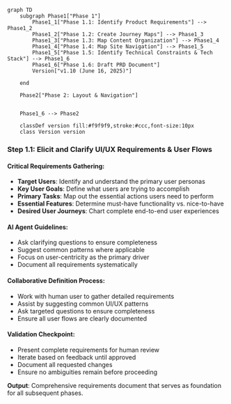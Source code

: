 ```mermaid
graph TD
    subgraph Phase1["Phase 1"]
        Phase1_1["Phase 1.1: Identify Product Requirements"] --> Phase1_2
        Phase1_2["Phase 1.2: Create Journey Maps"] --> Phase1_3
        Phase1_3["Phase 1.3: Map Content Organization"] --> Phase1_4
        Phase1_4["Phase 1.4: Map Site Navigation"] --> Phase1_5
        Phase1_5["Phase 1.5: Identify Technical Constraints & Tech Stack"] --> Phase1_6
        Phase1_6["Phase 1.6: Draft PRD Document"]
        Version["v1.10 (June 16, 2025)"]    
        
    end
    
    Phase2["Phase 2: Layout & Navigation"]
    
    
    Phase1_6 --> Phase2
    
    classDef version fill:#f9f9f9,stroke:#ccc,font-size:10px
    class Version version
```


### Step 1.1: Elicit and Clarify UI/UX Requirements & User Flows

#### Critical Requirements Gathering:
*   **Target Users**: Identify and understand the primary user personas
*   **Key User Goals**: Define what users are trying to accomplish
*   **Primary Tasks**: Map out the essential actions users need to perform
*   **Essential Features**: Determine must-have functionality vs. nice-to-have
*   **Desired User Journeys**: Chart complete end-to-end user experiences

#### AI Agent Guidelines:
*   Ask clarifying questions to ensure completeness
*   Suggest common patterns where applicable
*   Focus on user-centricity as the primary driver
*   Document all requirements systematically

#### Collaborative Definition Process:
*   Work with human user to gather detailed requirements
*   Assist by suggesting common UI/UX patterns
*   Ask targeted questions to ensure completeness
*   Ensure all user flows are clearly documented

#### Validation Checkpoint:
*   Present complete requirements for human review
*   Iterate based on feedback until approved
*   Document all requested changes
*   Ensure no ambiguities remain before proceeding

**Output**: Comprehensive requirements document that serves as foundation for all subsequent phases.
